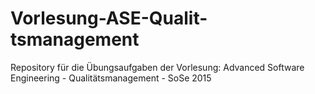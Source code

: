 # Vorlesung-ASE-Qualit-tsmanagement
Repository für die Übungsaufgaben der Vorlesung: Advanced Software Engineering - Qualitätsmanagement - SoSe 2015
